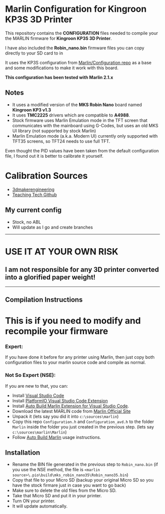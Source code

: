 # Marlin Configuration for **Kingroon KP3S 3D Printer**

This repository contains the **CONFIGURATION** files needed to
compile your the MARLIN firmware for **Kingroon KP3S 3D Printer**.

I have also included the **Robin_nano.bin** firmware files you can copy directly to your SD card to in

It uses the KP3S configuration from [Marlin/Configuration repo](https://github.com/dulfe/Kingroon-KP3S-Marlin) as a base and some modifications to make it work with this board.

**This configuration has been tested with Marlin 2.1.x**

## Notes
- It uses a modified version of the **MKS Robin Nano** board named **Kingroon KP3 v1.3**
- It uses **TMC2225** drivers which are compatible to **A4988**.
- Stock firmware uses Marlin Emulation mode in the TFT screen that communicates with the mainboard using G-Codes, but uses an old MKS UI library (not supported by stock Marlin)
- Marlin Emulation mode (a.k.a. Modern UI) currently only supported with TFT35 screens, so TFT24 needs to use full TFT.
  
Even thought the PID values have been taken from the default configuration file, I found out it is better to calibrate it yourself.
# **Calibration Sources**
- [3dmakerengineering](https://www.3dmakerengineering.com/blogs/3d-printing/pid-tuning-marlin-firmware)
- [Teaching Tech Github](https://teachingtechyt.github.io/calibration.html#intro)

## My current config
- Stock, no ABL
- Will update as I go and create branches

---
# **USE IT AT YOUR OWN RISK**
## I am not responsible for any 3D printer converted into a glorified paper weight!
---

## Compilation Instructions
# **This is if you need to modify and recompile your firmware**

### Expert:

If you have done it before for any printer using Marlin, then just copy both configuration files to your marlin source code and compile as normal.

### Not So Expert (NSE):
If you are new to that, you can:

- Install [Visual Studio Code](https://code.visualstudio.com/Download)
- Install [PlatformIO Visual Studio Code Extension](https://marketplace.visualstudio.com/items?itemName=platformio.platformio-ide)
- Install [Auto Build Marlin Extension for Visual Studio Code](https://marketplace.visualstudio.com/items?itemName=MarlinFirmware.auto-build).
- Download the latest MARLIN code from [Marlin Official Site](https://marlinfw.org/meta/download/)
- Unpack it (lets say you did it into `c:\sources\marlin`)
- Copy this repo `Configuration.h` and `Configuration_avd.h` to the folder `Marlin` inside the folder you just created in the previous step. (lets say `c:\sources\marlin\Marlin`)
- Follow [Auto Build Marlin](https://marlinfw.org/docs/basics/auto_build_marlin.html) usage instructions.

## Installation

- Rename the BIN file generated in the previous step to `Robin_nano.bin` (if you use the NSE method, the file is `<marlin source>\.pio\build\mks_robin_nano35\Robin_nano35.bin`)
- Copy that file to your Micro SD (backup your original Micro SD so you have the stock firmare just in case you want to go back)
- Make sure to delete the old files from the Micro SD.
- Take that Micro SD and put it in your printer.
- Turn ON your printer.
- It will update automatically.

